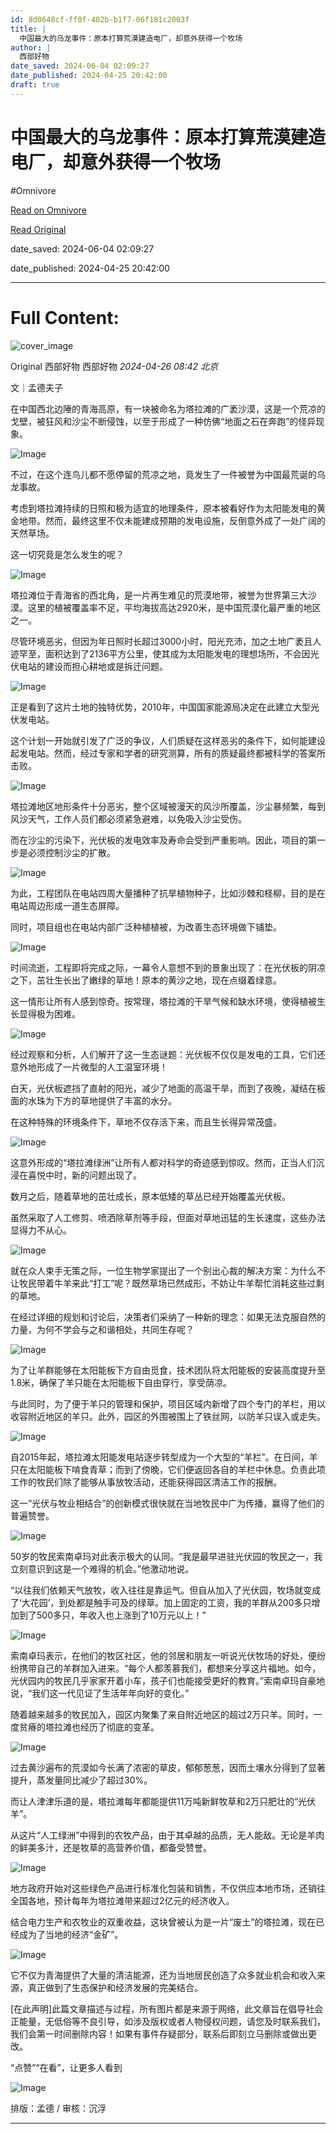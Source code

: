 ```yaml
---
id: 8d0648cf-ff0f-402b-b1f7-06f181c2003f
title: |
  中国最大的乌龙事件：原本打算荒漠建造电厂，却意外获得一个牧场
author: |
  西部好物
date_saved: 2024-06-04 02:09:27
date_published: 2024-04-25 20:42:00
draft: true
---
```


# 中国最大的乌龙事件：原本打算荒漠建造电厂，却意外获得一个牧场
#Omnivore

[Read on Omnivore](https://omnivore.app/me/https-mp-weixin-qq-com-s-cj-um-w-mg-3-cy-aivf-emo-lu-aqw-18fe1ddd447)

[Read Original](https://mp.weixin.qq.com/s/CJUmWMg3CyAivfEMOLuAqw)

date_saved: 2024-06-04 02:09:27

date_published: 2024-04-25 20:42:00

--- 

# Full Content: 

![cover_image](https://proxy-prod.omnivore-image-cache.app/0x0,sXnPe9_DtqDtAJnGwBjXDdg0P6CTbpHRrVxjgCNVtyLk/https://mmbiz.qpic.cn/sz_mmbiz_jpg/Bj3HWDUc0Xbm9Tnvph8mW7MIuK5p0zWNgB4O9OEibFNFickmaDSoHaQv9duCibB75Ijj0ibcicenYH00mbF550CUdQQ/0?wx_fmt=jpeg) 

Original  西部好物  西部好物 _2024-04-26 08:42_ _北京_ 

文｜孟德夫子

在中国西北边陲的青海高原，有一块被命名为塔拉滩的广袤沙漠，这是一个荒凉的戈壁，被狂风和沙尘不断侵蚀，以至于形成了一种仿佛“地面之石在奔跑”的怪异现象。

![Image](https://proxy-prod.omnivore-image-cache.app/0x0,sIwzvDw1pbLqoVwp5zp1Pn9X3qHZGBKOqD5oQQF5zCDQ/https://mmbiz.qpic.cn/sz_mmbiz_jpg/Bj3HWDUc0Xbm9Tnvph8mW7MIuK5p0zWNqXJbNEaDeA3c0jWlu7xntXgQKffWjFFop8V0kTmMl2JqqJZhBsSibJg/640?wx_fmt=jpeg&from=appmsg)

不过，在这个连鸟儿都不愿停留的荒凉之地，竟发生了一件被誉为中国最荒诞的乌龙事故。

考虑到塔拉滩持续的日照和极为适宜的地理条件，原本被看好作为太阳能发电的黄金地带。然而，最终这里不仅未能建成预期的发电设施，反倒意外成了一处广阔的天然草场。

这一切究竟是怎么发生的呢？

![Image](https://proxy-prod.omnivore-image-cache.app/0x0,slHiGXFXXILSbkaf4XcQ22r8qBKe0o7Cx6fdMBCgRuwI/https://mmbiz.qpic.cn/sz_mmbiz_jpg/Bj3HWDUc0Xbm9Tnvph8mW7MIuK5p0zWN0WATlSrMs4zdGS3TWgHlTeVxmtjj2oIogiaANhpLkTYhr4mQe7DpticQ/640?wx_fmt=jpeg&from=appmsg)

塔拉滩位于青海省的西北角，是一片再生难见的荒漠地带，被誉为世界第三大沙漠。这里的植被覆盖率不足，平均海拔高达2920米，是中国荒漠化最严重的地区之一。

尽管环境恶劣，但因为年日照时长超过3000小时，阳光充沛，加之土地广袤且人迹罕至，面积达到了2136平方公里，使其成为太阳能发电的理想场所，不会因光伏电站的建设而担心耕地或是拆迁问题。

![Image](https://proxy-prod.omnivore-image-cache.app/0x0,sLbcC4w0D30PsdneChKGRDz-tH-CRf__DSTvH1cuutnY/https://mmbiz.qpic.cn/sz_mmbiz_jpg/Bj3HWDUc0Xbm9Tnvph8mW7MIuK5p0zWNZJO2eD2RRN96JnzznR5Zl5tb0RZZGc9zKQtLElOlTHr60r88ZqgoCQ/640?wx_fmt=jpeg&from=appmsg)

正是看到了这片土地的独特优势，2010年，中国国家能源局决定在此建立大型光伏发电站。

这个计划一开始就引发了广泛的争议，人们质疑在这样恶劣的条件下，如何能建设起发电站。然而，经过专家和学者的研究测算，所有的质疑最终都被科学的答案所击败。

![Image](https://proxy-prod.omnivore-image-cache.app/0x0,shn17A9DWfpBrEpL0jtzc4pUj4sIXzxMMIRtKs0aU2B8/https://mmbiz.qpic.cn/sz_mmbiz_jpg/Bj3HWDUc0Xbm9Tnvph8mW7MIuK5p0zWNLwNZ9icIj2tWOanIqic02JWWyRiajA6utdTvfv1zsSZzzXVRMJv5jWWnw/640?wx_fmt=jpeg&from=appmsg)

塔拉滩地区地形条件十分恶劣，整个区域被漫天的风沙所覆盖，沙尘暴频繁，每到风沙天气，工作人员们都必须紧急避难，以免吸入沙尘受伤。

而在沙尘的污染下，光伏板的发电效率及寿命会受到严重影响。因此，项目的第一步是必须控制沙尘的扩散。

![Image](https://proxy-prod.omnivore-image-cache.app/0x0,sGAwr3nsJizqxGYmEYdihsp9EkhnAKgiLj7h9x4eNJ6s/https://mmbiz.qpic.cn/sz_mmbiz_jpg/Bj3HWDUc0Xbm9Tnvph8mW7MIuK5p0zWNbD3hf62iaqQQqibLy1zQiaIOBEac8k0pPjsCC4U5OfZSfrcUQftqPD11w/640?wx_fmt=jpeg&from=appmsg)

为此，工程团队在电站四周大量播种了抗旱植物种子，比如沙棘和柽柳，目的是在电站周边形成一道生态屏障。

同时，项目组也在电站内部广泛种植植被，为改善生态环境做下铺垫。

![Image](https://proxy-prod.omnivore-image-cache.app/0x0,soPV4D8vjjMrS3DKZ7TJYLiE_OtIWT4ApDgkAEAM9zUg/https://mmbiz.qpic.cn/sz_mmbiz_jpg/Bj3HWDUc0Xbm9Tnvph8mW7MIuK5p0zWN2mKeQ1h8rpjUMlapQuY1sMbpDoZm52MGVoNvxhRJ40FUp6wH3HiaySw/640?wx_fmt=jpeg&from=appmsg)

时间流逝，工程即将完成之际，一幕令人意想不到的景象出现了：在光伏板的阴凉之下，茁壮生长出了嫩绿的草地！原本的黄沙之地，现在点缀着绿意。

这一情形让所有人感到惊奇。按常理，塔拉滩的干旱气候和缺水环境，使得植被生长显得极为困难。

![Image](https://proxy-prod.omnivore-image-cache.app/0x0,s_8kVa3xepWhBalvuDMUBzKx5YR9dQ4xr9rfIoFbmsO4/https://mmbiz.qpic.cn/sz_mmbiz_jpg/Bj3HWDUc0Xbm9Tnvph8mW7MIuK5p0zWNbHG4jZp5gSgvzmGGClEib2gjQS6dW0gtFB1QAHO3CdBt0zAv1Ovnpdg/640?wx_fmt=jpeg&from=appmsg)

经过观察和分析，人们解开了这一生态谜题：光伏板不仅仅是发电的工具，它们还意外地形成了一片微型的人工温室环境！

白天，光伏板遮挡了直射的阳光，减少了地面的高温干旱，而到了夜晚，凝结在板面的水珠为下方的草地提供了丰富的水分。

在这种特殊的环境条件下，草地不仅存活下来，而且生长得异常茂盛。

![Image](https://proxy-prod.omnivore-image-cache.app/0x0,s-z1-A55H3fWp48WqhjSwfGf_YEYz8aiiC7TxBL28GnQ/https://mmbiz.qpic.cn/sz_mmbiz_jpg/Bj3HWDUc0Xbm9Tnvph8mW7MIuK5p0zWNkCVBT2jlWSFdTXgOBQNpM9icqthibMOcunttsnxrkwRnjgcLJD7dqeEw/640?wx_fmt=jpeg&from=appmsg)

这意外形成的“塔拉滩绿洲”让所有人都对科学的奇迹感到惊叹。然而，正当人们沉浸在喜悦中时，新的问题出现了。

数月之后，随着草地的茁壮成长，原本低矮的草丛已经开始覆盖光伏板。

虽然采取了人工修剪、喷洒除草剂等手段，但面对草地迅猛的生长速度，这些办法显得力不从心。

![Image](https://proxy-prod.omnivore-image-cache.app/0x0,sIcJ-SuHaJ18lAItrjBO4mNXLvkRuiK2w3KuDGadAw9w/https://mmbiz.qpic.cn/sz_mmbiz_jpg/Bj3HWDUc0Xbm9Tnvph8mW7MIuK5p0zWNnoIwMtJvQDhwEBTxSgGlCn9S0SkvpOhsibx8flIwQKJ3EeoibSUxjO8g/640?wx_fmt=jpeg&from=appmsg)

就在众人束手无策之际，一位生物学家提出了一个别出心裁的解决方案：为什么不让牧民带着牛羊来此“打工”呢？既然草场已然成形，不妨让牛羊帮忙消耗这些过剩的草地。

在经过详细的规划和讨论后，决策者们采纳了一种新的理念：如果无法克服自然的力量，为何不学会与之和谐相处，共同生存呢？

![Image](https://proxy-prod.omnivore-image-cache.app/0x0,sUyBN-jqd6irLpJNL4kCvwjx1Rd0DtQtbX4W6CWBawLk/https://mmbiz.qpic.cn/sz_mmbiz_jpg/Bj3HWDUc0Xbm9Tnvph8mW7MIuK5p0zWN4jLlpwy89XnpVsIJPw1bYcs4bicIJbKsdbo8aO5y6zV9j9P4eP0GbeA/640?wx_fmt=jpeg&from=appmsg)

为了让羊群能够在太阳能板下方自由觅食，技术团队将太阳能板的安装高度提升至1.8米，确保了羊只能在太阳能板下自由穿行，享受荫凉。

与此同时，为了便于羊只的管理和保护，项目区域内新增了四个专门的羊栏，用以收容附近地区的羊只。此外，园区的外围被围上了铁丝网，以防羊只误入或走失。

![Image](https://proxy-prod.omnivore-image-cache.app/0x0,sYa6k9CZwGmkYpQPsMHH6WrkTANOgfSBErdl_N75_AJw/https://mmbiz.qpic.cn/sz_mmbiz_jpg/Bj3HWDUc0Xbm9Tnvph8mW7MIuK5p0zWNxxkibr7YEpq6oPhIIf3qm9qLXxjJqZLUpAxiaBuB82onWAV72dWwQ4kA/640?wx_fmt=jpeg&from=appmsg)

自2015年起，塔拉滩太阳能发电站逐步转型成为一个大型的“羊栏”。在日间，羊只在太阳能板下啃食青草；而到了傍晚，它们便返回各自的羊栏中休息。负责此项工作的牧民们除了能够从事放牧活动，还能获得园区清洁工作的报酬。

这一“光伏与牧业相结合”的创新模式很快就在当地牧民中广为传播，赢得了他们的普遍赞誉。

![Image](https://proxy-prod.omnivore-image-cache.app/0x0,s-hi6BrTxaqdGx5dAPzjZuOhbvmjDmb4dLAGhRStPCZE/https://mmbiz.qpic.cn/sz_mmbiz_jpg/Bj3HWDUc0Xbm9Tnvph8mW7MIuK5p0zWN99YPiaPF3XoxUylMictWfjqleqAYbtZFzxibqkZ5yKDnl2aDnOVPc8ibDg/640?wx_fmt=jpeg&from=appmsg)

50岁的牧民索南卓玛对此表示极大的认同。“我是最早进驻光伏园的牧民之一，我立刻意识到这是一个难得的机会。”他激动地说。

“以往我们依赖天气放牧，收入往往是靠运气。但自从加入了光伏园，牧场就变成了‘大花园’，到处都是触手可及的绿草。加上固定的工资，我的羊群从200多只增加到了500多只，年收入也上涨到了10万元以上！”

![Image](https://proxy-prod.omnivore-image-cache.app/0x0,sk6q3G7SR-sqbsXg1jzBGWVsrm7MFjL3Wm6vUulM-UxQ/https://mmbiz.qpic.cn/sz_mmbiz_jpg/Bj3HWDUc0Xbm9Tnvph8mW7MIuK5p0zWN6GliabTadkoI0WSOTeYuBu9W5QdthEDzQG3wgs0mQvqp4qRVuggyD0Q/640?wx_fmt=jpeg&from=appmsg)

索南卓玛表示，在他们的牧区社区，他的邻居和朋友一听说光伏牧场的好处，便纷纷携带自己的羊群加入进来。“每个人都羡慕我们，都想来分享这片福地。如今，光伏园内的牧民几乎家家开着小车，孩子们也能接受更好的教育。”索南卓玛自豪地说，“我们这一代见证了生活年年向好的变化。”

随着越来越多的牧民加入，园区内聚集了来自附近地区的超过2万只羊。同时，一度贫瘠的塔拉滩也经历了彻底的变革。

![Image](https://proxy-prod.omnivore-image-cache.app/0x0,sehX0K_1Dv_ILiaRi6o3KSouZI_bTsbYdtiaB29WudJ0/https://mmbiz.qpic.cn/sz_mmbiz_jpg/Bj3HWDUc0Xbm9Tnvph8mW7MIuK5p0zWNibLJc2HU63sUa5NWTicJlT6R38s7lGpqXv6VOib7ZkXK4FxItibLr2S08w/640?wx_fmt=jpeg&from=appmsg)

过去黄沙遍布的荒漠如今长满了浓密的草皮，郁郁葱葱，因而土壤水分得到了显著提升，蒸发量同比减少了超过30%。

而让人津津乐道的是，塔拉滩每年都能提供11万吨新鲜牧草和2万只肥壮的“光伏羊”。

从这片“人工绿洲”中得到的农牧产品，由于其卓越的品质，无人能敌。无论是羊肉的鲜美多汁，还是牧草的高营养价值，都备受赞誉。

![Image](https://proxy-prod.omnivore-image-cache.app/0x0,sItU39lVj7ctgjltoaXf7OkGKjH1k9OdylHkNtBB4mi0/https://mmbiz.qpic.cn/sz_mmbiz_jpg/Bj3HWDUc0Xbm9Tnvph8mW7MIuK5p0zWNGOriayDf7VX8QS8hFHR2tNwficU0wrJU3rONhDTC9VDmwaJbXb8WdvcA/640?wx_fmt=jpeg&from=appmsg)

地方政府开始对这些绿色产品进行标准化包装和销售，不仅供应本地市场，还销往全国各地，预计每年为塔拉滩带来超过2亿元的经济收入。

结合电力生产和农牧业的双重收益，这块曾被认为是一片“废土”的塔拉滩，现在已经成为了当地的经济“金矿”。

![Image](https://proxy-prod.omnivore-image-cache.app/0x0,sdo6nOEupYCKdoPnq5lqGv_wtvlwu6P4u7LgDxKKUv0U/https://mmbiz.qpic.cn/sz_mmbiz_jpg/Bj3HWDUc0Xbm9Tnvph8mW7MIuK5p0zWN1nxleEFxwEuLxiaaYVmN6wszD5poAlcIGdDATpGQtN1h0BZatEDc14A/640?wx_fmt=jpeg&from=appmsg)

它不仅为青海提供了大量的清洁能源，还为当地居民创造了众多就业机会和收入来源，真正做到了生态保护和经济发展的完美结合。

\[在此声明\]此篇文章描述与过程，所有图片都是来源于网络，此文章旨在倡导社会正能量，无低俗等不良引导，如涉及版权或者人物侵权问题，请您及时联系我们，我们会第一时间删除内容！如果有事件存疑部分，联系后即刻立马删除或做出更改。

“点赞”“在看”，让更多人看到

![Image](https://proxy-prod.omnivore-image-cache.app/0x0,s46VHRwAsRH1ajjS68huqRI5pM4MOFYckMsR-WQGXOgg/https://mmbiz.qpic.cn/mmbiz_gif/c2Sib3Mp7pON9hkSZwdTibRHNZSMPyiapUCHJwlyoZVBC3SfmPmF0VKjkm3NiaToQloHFJ6icyicqZnqgXp6pSQJt5gg/640?wx_fmt=gif&from=appmsg)

 排版：孟德 / 审核：沉浮

---

